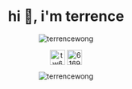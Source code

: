 <h1 align="center">hi 👋, i'm terrence</h1>
<p align="center"> <img src="https://komarev.com/ghpvc/?username=terrencewong" alt="terrencewong" /> </p>

<p align="center">
<a href="https://linkedin.com/in/tw604" target="blank"><img align="center" src="https://cdn.jsdelivr.net/npm/simple-icons@3.0.1/icons/linkedin.svg" alt="tw604" height="30" width="30" /></a>
<a href="https://stackoverflow.com/users/6169862" target="blank"><img align="center" src="https://cdn.jsdelivr.net/npm/simple-icons@3.0.1/icons/stackoverflow.svg" alt="6169862" height="30" width="30" /></a>
</p>

<p align="center"><img src="https://github-readme-stats.vercel.app/api/top-langs/?username=terrencewong&layout=compact&hide=html" alt="terrencewong" /></p>
